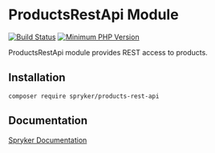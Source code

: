 # ProductsRestApi Module
[![Build Status](https://travis-ci.org/spryker/products-rest-api.svg)](https://travis-ci.org/spryker/products-rest-api)
[![Minimum PHP Version](https://img.shields.io/badge/php-%3E%3D%207.2-8892BF.svg)](https://php.net/)

ProductsRestApi module provides REST access to products.

## Installation

```
composer require spryker/products-rest-api
```

## Documentation

[Spryker Documentation](https://academy.spryker.com/developing_with_spryker/module_guide/modules.html)
